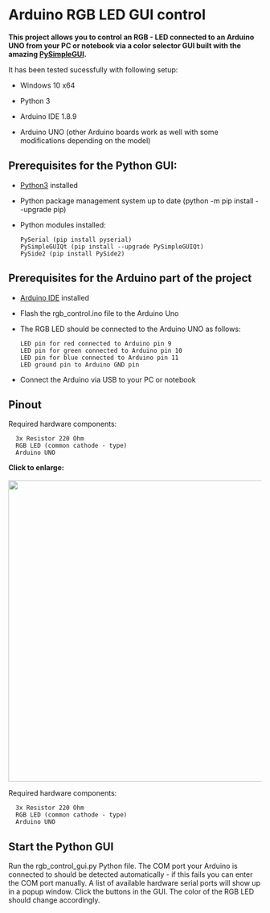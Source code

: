 # Arduino RGB LED GUI control
**This project allows you to control an RGB - LED connected to an Arduino UNO from your PC or notebook via a color selector GUI built with the amazing [PySimpleGUI](https://pysimplegui.readthedocs.io/en/latest/).**

It has been tested sucessfully with following setup:

* Windows 10 x64

* Python 3

* Arduino IDE 1.8.9

* Arduino UNO (other Arduino boards work as well with some modifications depending on the model)

## Prerequisites for the Python GUI:


* [Python3](https://www.python.org/downloads/) installed 

* Python package management system up to date (python -m pip install --upgrade pip)

* Python modules installed:

      PySerial (pip install pyserial)
      PySimpleGUIQt (pip install --upgrade PySimpleGUIQt)
      PySide2 (pip install PySide2)

## Prerequisites for the Arduino part of the project

* [Arduino IDE](https://www.arduino.cc/reference/en/) installed

* Flash the rgb_control.ino file to the Arduino Uno

* The RGB LED should be connected to the Arduino UNO as follows:

      LED pin for red connected to Arduino pin 9
      LED pin for green connected to Arduino pin 10
      LED pin for blue connected to Arduino pin 11
      LED ground pin to Arduino GND pin 

* Connect the Arduino via USB to your PC or notebook

## Pinout
Required hardware components:

      3x Resistor 220 Ohm
      RGB LED (common cathode - type)
      Arduino UNO

<b>Click to enlarge:</b> 
</br> </br>
<img src="https://i.imgur.com/NEBTWak.png" width="600">

Required hardware components:

      3x Resistor 220 Ohm
      RGB LED (common cathode - type)
      Arduino UNO

## Start the Python GUI

Run the rgb_control_gui.py Python file. The COM port your Arduino is connected to should be detected automatically - if this fails you can enter the COM port manually. A list of available hardware serial ports will show up in a popup window.
  Click the buttons in the GUI. The color of the RGB LED should change accordingly.
